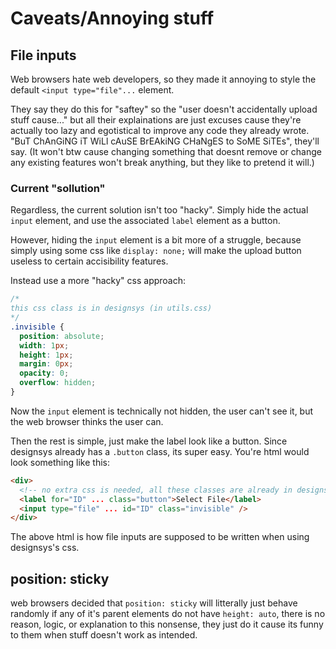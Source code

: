 # Caveats/Annoying stuff

## File inputs

Web browsers hate web developers, so they made it annoying to style the default `<input type="file"...` element.

They say they do this for "saftey" so the "user doesn't accidentally upload stuff cause..." but all their explainations are just excuses cause they're actually too lazy and egotistical to improve any code they already wrote. "BuT ChAnGiNG iT WiLl cAuSE BrEAkiNG CHaNgES to SoME SiTEs", they'll say. (It won't btw cause changing something that doesnt remove or change any existing features won't break anything, but they like to pretend it will.)

### Current "sollution"

Regardless, the current solution isn't too "hacky". Simply hide the actual `input` element, and use the associated `label` element as a button.

However, hiding the `input` element is a bit more of a struggle, because simply using some css like `display: none;` will make the upload button useless to certain accisibility features.

Instead use a more "hacky" css approach:

```css
/*
this css class is in designsys (in utils.css)
*/
.invisible {
  position: absolute;
  width: 1px;
  height: 1px;
  margin: 0px;
  opacity: 0;
  overflow: hidden;
}
```

Now the `input` element is technically not hidden, the user can't see it, but the web browser thinks the user can.

Then the rest is simple, just make the label look like a button. Since designsys already has a `.button` class, its super easy. You're html would look something like this:

```html
<div>
  <!-- no extra css is needed, all these classes are already in designsys -->
  <label for="ID" ... class="button">Select File</label>
  <input type="file" ... id="ID" class="invisible" />
</div>
```

The above html is how file inputs are supposed to be written when using designsys's css.

## position: sticky

web browsers decided that `position: sticky` will litterally just behave randomly if any of it's parent elements do not have `height: auto`, there is no reason, logic, or explanation to this nonsense, they just do it cause its funny to them when stuff doesn't work as intended.
